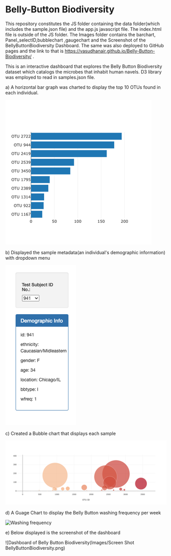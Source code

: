 # Belly-Button Biodiversity
This repository constitutes the JS folder containing the data folder(which includes the sample.json file) and the app.js javascript file.
The index.html file is outside of the JS folder. The Images folder contains the barchart, Panel_selectID,bubblechart ,gaugechart  and the 
Screenshot of the BellyButtonBiodiversity Dashboard.
The same was also deployed to GitHub pages and the link to that is https://vasudhanair.github.io/Belly-Button-Biodiversity/ .

This is an interactive dashboard that explores the Belly Button Biodiversity dataset which catalogs the microbes that inhabit human navels.
D3 library was employed to read in samples.json file.

a) A horizontal bar graph was charted to display the top 10 OTUs found in each individual.

![Top 10 OTUs](Images/Barchart.png)

b) Displayed the sample metadata(an individual's demographic information) with dropdown menu

![Demographic Information](Images/Panel_selectID.png)

c) Created a Bubble chart that displays each sample

![Display of each Sample](Images/bubblechart.png)

d) A Guage Chart to display the Belly Button washing frequency per week

![Washing frequency](Images/guagechart.png)

e) Below displayed is the screenshot of the dashboard

![Dashboard of Belly Button Biodiversity(Images/Screen Shot BellyButtonBiodiversity.png)







